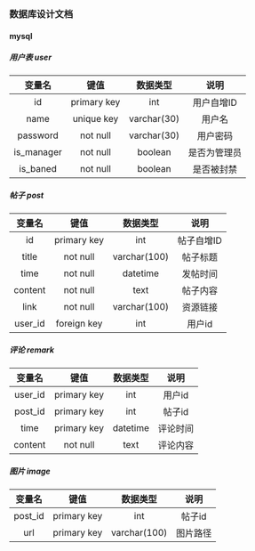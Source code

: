 ### 数据库设计文档

#### mysql

##### 用户表 user

|   变量名    |    键值     |    数据类型   |       说明       |
| :--------: | :--------: | :---------:  | :--------------:|
|     id     |primary key |   int     |    用户自增ID    |
|    name    |  unique key  |    varchar(30)    |     用户名    |
|  password  |  not null  | varchar(30)  |      用户密码      |
|  is_manager |  not null  |  boolean   |  是否为管理员 |
| is_baned    |  not null  |    boolean   |    是否被封禁     |


##### 帖子 post

|   变量名    |    键值     |    数据类型   |       说明       |
| :--------: | :--------: | :---------:  | :--------------:|
|     id     |primary key |   int     |    帖子自增ID    |
|    title   |  not null  |    varchar(100)    |     帖子标题     |
| time  |  not null  | datetime  |      发帖时间      |
|  content  |  not null  |  text   |  帖子内容 |
| link |  not null  |     varchar(100)      |    资源链接     |
| user_id |  foreign key  |     int      |    用户id     |


##### 评论 remark

|   变量名    |    键值     |    数据类型   |       说明       |
| :--------: | :--------: | :---------:  | :--------------:|
|     user_id     |primary key |   int     |    用户id    |
|    post_id   |  primary key  |    int    |     帖子id    |
| time  |  primary key  | datetime  |      评论时间      |
|  content  |  not null  |  text   |  评论内容 |


##### 图片 image

|   变量名    |    键值     |    数据类型   |       说明       |
| :--------: | :--------: | :---------:  | :--------------:|
|     post_id     |primary key |   int     |    帖子id    |
|    url   |  primary key  |    varchar(100)    |     图片路径    |


###
